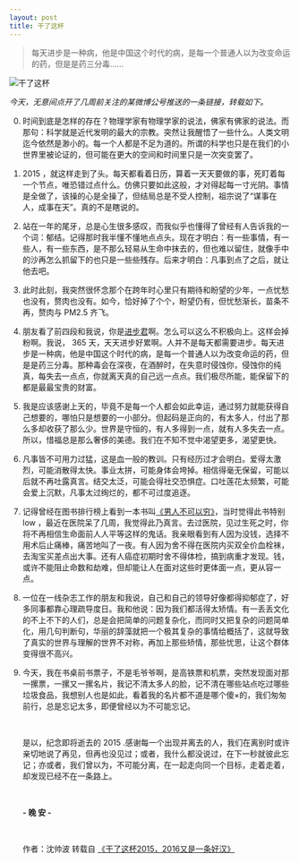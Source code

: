```yaml
---
layout: post
title: 干了这杯
---
```


> 每天进步是一种病，他是中国这个时代的病，是每一个普通人以为改变命运的药，但是是药三分毒……
>

![干了这杯](http://ww2.sinaimg.cn/large/507e03c5gw1eyqda7ga2sj20qo0hs76e.jpg)

​    *今天，无意间点开了几周前关注的某微博公号推送的一条链接，转载如下。*

0. 时间到底是怎样的存在？物理学家有物理学家的说法，佛家有佛家的说法。而那句：科学就是近代发明的最大的宗教。突然让我醒悟了一些什么。人类文明迄今依然是渺小的。每一个人都是不足为道的。所谓的科学也只是在我们的小世界里被论证的，但可能在更大的空间和时间里只是一次突变罢了。

1. 2015 ，就这样走到了头。每天都看着日历，算着一天天要做的事，死盯着每一个节点，唯恐错过点什么。仿佛只要如此这般，才对得起每一寸光阴。事情是全做了，该操的心是全操了，但结局总是不受人控制，祖宗说了“谋事在人，成事在天”。真的不是瞎说的。

2. 站在一年的尾牙，总是心生很多感叹，而我似乎也懂得了曾经有人告诉我的一个词：郁结。记得那时我半懂不懂地点点头。现在才明白：有一些事情，有一些人，有一些东西，是不那么轻易从生命中抹去的，但也难以留住，就像手中的沙再怎么抓留下的也只是一些些残存。后来才明白：凡事到点了之后，就让他去吧。

3. 此时此刻，我突然很怀念那个在跨年时心里只有期待和盼望的少年，一点忧愁也没有，赘肉也没有。如今，恰好掉了个个，盼望仍有，但忧愁渐长，苗条不再，赘肉与 PM2.5 齐飞。

4. 朋友看了前四段和我说，你是[进步君](//weibo.com/jinbureading "进步读书")啊。怎么可以这么不积极向上。这样会掉粉啊。我说， 365 天，天天进步好累啊。人并不是每天都需要进步。每天进步是一种病，他是中国这个时代的病，是每一个普通人以为改变命运的药，但是是药三分毒。那种毒会在深夜，在酒醉时，在失意时侵蚀你，侵蚀你的纯真，每失去一点点，你就离天真的自己远一点点。我们极尽所能，能保留下的都是最最宝贵的财富。

5. 我是应该感谢上天的，毕竟不是每一个人都会如此幸运，通过努力就能获得自己想要的，哪怕只是想要的一小部分。但起码是正向的，有太多人，付出了那么多却收获了那么少。世界是守恒的，有人多得到一点，就有人多失去一点。所以，惜福总是那么奢侈的美德。我们在不知不觉中渴望更多，渴望更快。

6. 凡事皆不可用力过猛，这是血一般的教训。只有经历过才会明白。爱得太激烈，可能消散得太快。事业太拼，可能身体会垮掉。相信得毫无保留，可能以后就不再吐露真言。结交太泛，可能会得社交恐惧症。口吐莲花太频繁，可能会爱上沉默，凡事太过绚烂的，都不可过度追逐。

7. 记得曾经在图书排行榜上看到一本书叫[《男人不可以穷》](//www.amazon.cn/dp/B00MUCT3FY/ "亚马逊链接")，当时觉得此书特别 low ，最近在医院呆了几周，我觉得此乃真言。去过医院，见过生死之时，你将不再相信生命面前人人平等这样的鬼话。我亲眼看到有人因为没钱，选择不用术后止痛棒，痛苦地叫了一夜。有人因为舍不得在医院内买双全价血栓袜，去淘宝买差点出大事。还有人癌症初期时舍不得体检，搞到病重才发现。钱，或许不能阻止命数和劫难，但却能让人在面对这些时更体面一点，更从容一点。

8. 一位在一线杂志工作的朋友和我说，自己和自己的领导好像都得抑郁症了，好多同事都靠心理疏导度日。我和他说：因为我们都活得太矫情。有一丢丢文化的不上不下的人们，总是会把简单的问题复杂化，而同时又把复杂的问题简单化，用几句判断句，华丽的辞藻就把一个极其复杂的事情给概括了，这就导致了真实的世界与理解的世界不对称，再加上那些矫情，那些忧思，让这个群体变得很不高兴。

9. 今天，我在书桌前书票子，不是毛爷爷啊，是高铁票和机票，突然发现面对那一摞票，一摞又一摞名片，我记不清太多人的脸，记不清在哪些站点吃过哪些垃圾食品，我想别人也是如此，看着我的名片都不道是哪个傻×的，我们匆匆前行，总是忘记太多，即便曾经以为不可能忘记。

   ​

   是以，纪念即将逝去的 2015 .感谢每一个出现并离去的人，我们在离别时或许亲切地说了再见，但再也没见过；或者，我什么都没说过，在下一秒就彼此忘记；亦或者，我们曾以为，不可能分离，在一起走向同一个目标，走着走着，却发现已经不在一条路上。

   ​

   **- 晚 安 -**

   ​

   作者：沈帅波  转载自 [《干了这杯2015，2016又是一条好汉》](//weibo.com/p/1001643917199818505658)
